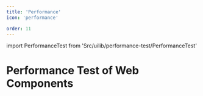 ```yaml
---
title: 'Performance'
icon: 'performance'

order: 11
---
```


import PerformanceTest from 'Src/uilib/performance-test/PerformanceTest'

# Performance Test of Web Components

<PerformanceTest />
